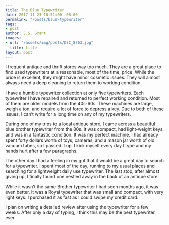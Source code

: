 ```yaml
---
title: The Blue Typewriter
date: 2017-11-23 18:52:00 -08:00
permalink: "/posts/blue-typewriter"
tags:
- post
author: J.S. Grant
images:
- url: "/assets/img/posts/DSC_8763.jpg"
  title: title
layout: post
---
```


I frequent antique and thrift stores way too much. They are a great place to find used typewriters at a reasonable, most of the time, price. While the price is excellent, they might have minor cosmetic issues. They will almost always need a deep cleaning to return them to working condition.

I have a humble typewriter collection at only five typewriters. Each typewriter I have repaired and returned to perfect working condition. Most of them are older models from the 40s-60s. These machines are large, weigh a ton, and require a lot of force to depress a key. Due to both of these issues, I can’t write for a long time on any of my typewriters.

During one of my trips to a local antique store, I came across a beautiful blue brother typewriter from the 80s. It was compact, had light-weight keys, and was in a fantastic condition. It was my perfect machine. I had already spent forty dollars worth of toys, cameras, and a mason jar worth of old vacuum tubes, so I passed it up. I kick myself every day I type and my hands hurt after a few paragraphs.

The other day I had a feeling in my gut that it would be a great day to search for a typewriter. I spent most of the day, running to my usual places and searching for a lightweight daily use typewriter. The last stop, after almost giving up, I finally found one nestled away in the back of an antique store.

While it wasn’t the same Brother typewriter I had seen months ago, it was even better. It was a Royal typewriter that was small and compact, with very light keys. I purchased it as fast as I could swipe my credit card.

I plan on writing a detailed review after using the typewriter for a few weeks. After only a day of typing, I think this may be the best typewriter ever.